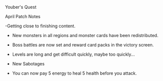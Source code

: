 Youber's Quest

April Patch Notes

-Getting close to finishing content.

- New monsters in all regions and monster cards have been redistributed.
- Boss battles are now set and reward card packs in the victory screen.
- Levels are long and get difficult quickly, maybe too quickly...

- New Sabotages
- You can now pay 5 energy to heal 5 health before you attack. 